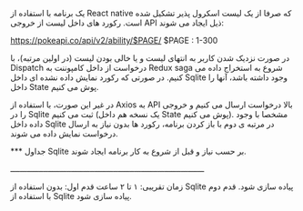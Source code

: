 یک برنامه با استفاده از React native که صرفا از یک لیست اسکرول پذیر تشکیل شده است.
رکورد های داخل لیست از خروجی API ذیل ایجاد می شوند:

https://pokeapi.co/api/v2/ability/$PAGE/
$PAGE : 1-300

در صورت نزدیک شدن کاربر به انتهای لیست و یا خالی بودن لیست (در اولین مرتبه)، با Dispatch درخواست از داخل کامپوننت به Redux saga شروع به استخراج داده می کنیم. در صورتی که رکورد نمایش داده نشده ای داخل Sqlite وجود داشته باشد، آنها را داخل State پوش می کنیم.

در غیر این صورت، با استفاده از Axios به API بالا درخواست ارسال می کنیم‌ و خروجی را در Sqlite ثبت می کنیم (یک نسخه هم داخل State پوش می کنیم). مشخصا با وجود داده داخل Sqlite در مرتبه ی دوم با باز کردن برنامه، رکورد ها بدون نیاز به ارسال درخواست نمایش داده می شوند.

*** جداول Sqlite بر حسب نیاز و قبل از شروع به کار برنامه ایجاد شوند.

ـــــــــــــــــــــــــــــــــــــــــــــــــــــــــــــــــــــــــــــــــــ

زمان تقریبی: ۱ تا ۲ ساعت
قدم اول: بدون استفاده از Sqlite پیاده سازی شود.
قدم دوم با استفاده از Sqlite پیاده سازی شود.
